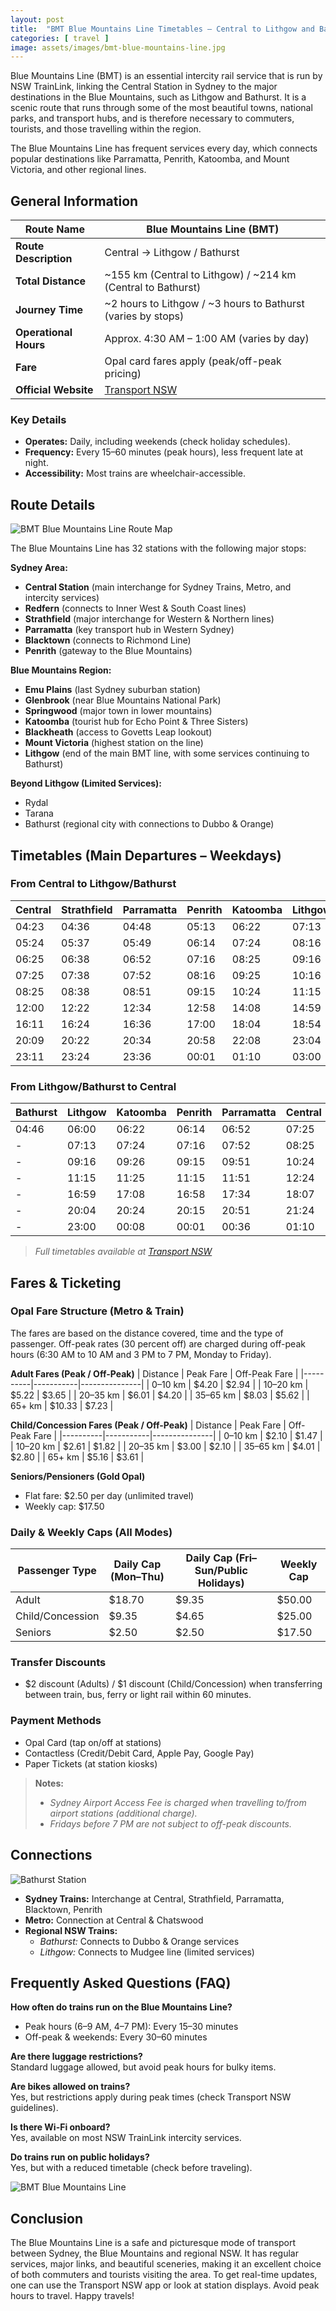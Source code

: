 ```yaml
---
layout: post
title:  "BMT Blue Mountains Line Timetables – Central to Lithgow and Bathurst"
categories: [ travel ]
image: assets/images/bmt-blue-mountains-line.jpg
---
```


Blue Mountains Line (BMT) is an essential intercity rail service that is run by NSW TrainLink, linking the Central Station in Sydney to the major destinations in the Blue Mountains, such as Lithgow and Bathurst. It is a scenic route that runs through some of the most beautiful towns, national parks, and transport hubs, and is therefore necessary to commuters, tourists, and those travelling within the region.  

The Blue Mountains Line has frequent services every day, which connects popular destinations like Parramatta, Penrith, Katoomba, and Mount Victoria, and other regional lines.

## General Information

| **Route Name**        | Blue Mountains Line (BMT)                    |
|-----------------------|----------------------------------------------|
| **Route Description** | Central → Lithgow / Bathurst                |
| **Total Distance**    | ~155 km (Central to Lithgow) / ~214 km (Central to Bathurst) |
| **Journey Time**      | ~2 hours to Lithgow / ~3 hours to Bathurst (varies by stops) |
| **Operational Hours** | Approx. 4:30 AM – 1:00 AM (varies by day)   |
| **Fare**              | Opal card fares apply (peak/off-peak pricing) |
| **Official Website**  | [Transport NSW](https://transportnsw.info/) |

### Key Details
- **Operates:** Daily, including weekends (check holiday schedules).  
- **Frequency:** Every 15–60 minutes (peak hours), less frequent late at night.  
- **Accessibility:** Most trains are wheelchair-accessible.  

## Route Details

![BMT Blue Mountains Line Route Map](/assets/images/bmt-blue-mountains-line-route-map.jpg)

The Blue Mountains Line has 32 stations with the following major stops:

**Sydney Area:**  
- **Central Station** (main interchange for Sydney Trains, Metro, and intercity services)  
- **Redfern** (connects to Inner West & South Coast lines)  
- **Strathfield** (major interchange for Western & Northern lines)  
- **Parramatta** (key transport hub in Western Sydney)  
- **Blacktown** (connects to Richmond Line)  
- **Penrith** (gateway to the Blue Mountains)  

**Blue Mountains Region:**  
- **Emu Plains** (last Sydney suburban station)  
- **Glenbrook** (near Blue Mountains National Park)  
- **Springwood** (major town in lower mountains)  
- **Katoomba** (tourist hub for Echo Point & Three Sisters)  
- **Blackheath** (access to Govetts Leap lookout)  
- **Mount Victoria** (highest station on the line)  
- **Lithgow** (end of the main BMT line, with some services continuing to Bathurst)  

**Beyond Lithgow (Limited Services):**  
- Rydal  
- Tarana  
- Bathurst (regional city with connections to Dubbo & Orange)  

## Timetables (Main Departures – Weekdays)

### From Central to Lithgow/Bathurst

| Central | Strathfield | Parramatta | Penrith | Katoomba | Lithgow | Bathurst |
|---------|-------------|------------|---------|----------|---------|----------|
| 04:23   | 04:36       | 04:48      | 05:13   | 06:22    | 07:13   | 07:20    |
| 05:24   | 05:37       | 05:49      | 06:14   | 07:24    | 08:16   | -        |
| 06:25   | 06:38       | 06:52      | 07:16   | 08:25    | 09:16   | -        |
| 07:25   | 07:38       | 07:52      | 08:16   | 09:25    | 10:16   | -        |
| 08:25   | 08:38       | 08:51      | 09:15   | 10:24    | 11:15   | -        |
| 12:00   | 12:22       | 12:34      | 12:58   | 14:08    | 14:59   | -        |
| 16:11   | 16:24       | 16:36      | 17:00   | 18:04    | 18:54   | -        |
| 20:09   | 20:22       | 20:34      | 20:58   | 22:08    | 23:04   | -        |
| 23:11   | 23:24       | 23:36      | 00:01   | 01:10    | 03:00   | -        |

### From Lithgow/Bathurst to Central

| Bathurst | Lithgow | Katoomba | Penrith | Parramatta | Central |
|----------|---------|----------|---------|-------------|---------|
| 04:46    | 06:00   | 06:22    | 06:14   | 06:52       | 07:25   |
| -        | 07:13   | 07:24    | 07:16   | 07:52       | 08:25   |
| -        | 09:16   | 09:26    | 09:15   | 09:51       | 10:24   |
| -        | 11:15   | 11:25    | 11:15   | 11:51       | 12:24   |
| -        | 16:59   | 17:08    | 16:58   | 17:34       | 18:07   |
| -        | 20:04   | 20:24    | 20:15   | 20:51       | 21:24   |
| -        | 23:00   | 00:08    | 00:01   | 00:36       | 01:10   |

> *Full timetables available at [Transport NSW](https://transportnsw.info/)*

## Fares & Ticketing

### Opal Fare Structure (Metro & Train)
The fares are based on the distance covered, time and the type of passenger. Off-peak rates (30 percent off) are charged during off-peak hours (6:30 AM to 10 AM and 3 PM to 7 PM, Monday to Friday).

**Adult Fares (Peak / Off-Peak)** 
| Distance | Peak Fare | Off-Peak Fare |
|----------|-----------|---------------|
| 0–10 km  | $4.20     | $2.94         |
| 10–20 km | $5.22     | $3.65         |
| 20–35 km | $6.01     | $4.20         |
| 35–65 km | $8.03     | $5.62         |
| 65+ km   | $10.33    | $7.23         |

**Child/Concession Fares (Peak / Off-Peak)** 
| Distance | Peak Fare | Off-Peak Fare |
|----------|-----------|---------------|
| 0–10 km  | $2.10     | $1.47         |
| 10–20 km | $2.61     | $1.82         |
| 20–35 km | $3.00     | $2.10         |
| 35–65 km | $4.01     | $2.80         |
| 65+ km   | $5.16     | $3.61         |

**Seniors/Pensioners (Gold Opal)**
- Flat fare: $2.50 per day (unlimited travel)  
- Weekly cap: $17.50  

### Daily & Weekly Caps (All Modes)
| Passenger Type   | Daily Cap (Mon–Thu) | Daily Cap (Fri–Sun/Public Holidays) | Weekly Cap |
|------------------|---------------------|--------------------------------------|------------|
| Adult            | $18.70              | $9.35                                | $50.00     |
| Child/Concession | $9.35               | $4.65                                | $25.00     |
| Seniors          | $2.50               | $2.50                                | $17.50     |

### Transfer Discounts
- $2 discount (Adults) / $1 discount (Child/Concession) when transferring between train, bus, ferry or light rail within 60 minutes.

### Payment Methods
- Opal Card (tap on/off at stations)  
- Contactless (Credit/Debit Card, Apple Pay, Google Pay)  
- Paper Tickets (at station kiosks)  

> **Notes:**  
> - *Sydney Airport Access Fee is charged when travelling to/from airport stations (additional charge).*  
> - *Fridays before 7 PM are not subject to off-peak discounts.*  

## Connections

![Bathurst Station](/assets/images/bathurst-station.jpg)

- **Sydney Trains:** Interchange at Central, Strathfield, Parramatta, Blacktown, Penrith  
- **Metro:** Connection at Central & Chatswood  
- **Regional NSW Trains:**  
  - *Bathurst:* Connects to Dubbo & Orange services  
  - *Lithgow:* Connects to Mudgee line (limited services)  

## Frequently Asked Questions (FAQ)

**How often do trains run on the Blue Mountains Line?**  
- Peak hours (6–9 AM, 4–7 PM): Every 15–30 minutes  
- Off-peak & weekends: Every 30–60 minutes  

**Are there luggage restrictions?**  
Standard luggage allowed, but avoid peak hours for bulky items.

**Are bikes allowed on trains?**  
Yes, but restrictions apply during peak times (check Transport NSW guidelines).

**Is there Wi-Fi onboard?**  
Yes, available on most NSW TrainLink intercity services.

**Do trains run on public holidays?**  
Yes, but with a reduced timetable (check before traveling).

![BMT Blue Mountains Line](/assets/images/bmt-blue-mountains-line.jpg)

## Conclusion
The Blue Mountains Line is a safe and picturesque mode of transport between Sydney, the Blue Mountains and regional NSW. It has regular services, major links, and beautiful sceneries, making it an excellent choice of both commuters and tourists visiting the area. To get real-time updates, one can use the Transport NSW app or look at station displays. Avoid peak hours to travel. Happy travels!
